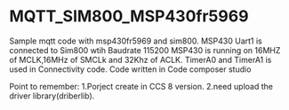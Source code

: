 # MQTT_SIM800_MSP430fr5969
Sample mqtt code with msp430fr5969 and sim800.
MSP430 Uart1 is connected to Sim800 wtih Baudrate 115200
MSP430 is running on 16MHZ of MCLK,16MHz of SMCLk and 32Khz of ACLK.
TimerA0 and TimerA1 is used in Connectivity code.
Code written in Code composer studio

Point to remember:
1.Porject create in CCS 8 version.
2.need upload the driver library(driberlib).


